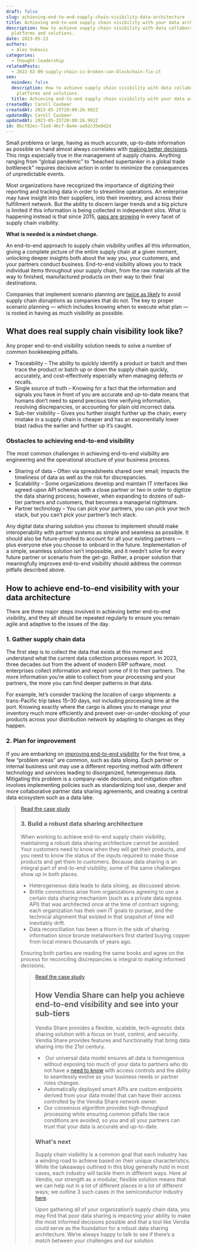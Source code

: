 ```yaml
---
draft: false
slug: achieving-end-to-end-supply-chain-visibility-data-architecture
title: Achieving end-to-end supply chain visibility with your data architecture
description: How to achieve supply chain visibility with data collaboration
  platforms and solutions.
date: 2023-05-23
authors:
  - Alex Vukovic
categories:
  - thought-leadership
relatedPosts:
  - 2022-02-09-supply-chain-is-broken-can-blockchain-fix-it
seo:
  noindex: false
  description: How to achieve supply chain visibility with data collaboration
    platforms and solutions.
  title: Achieving end-to-end supply chain visibility with your data architecture
createdBy: Caroll Casbeer
createdAt: 2023-05-25T20:00:26.992Z
updatedBy: Caroll Casbeer
updatedAt: 2023-05-25T20:00:26.992Z
id: 0bcf82ec-71ed-46cf-8a4e-aa92c35e0d2d
---
```


Small problems or large, having as much accurate, up-to-date information as possible on hand almost always correlates with [making better decisions](https://hbr.org/2022/03/how-to-make-great-decisions-quickly). This rings especially true in the management of supply chains. Anything ranging from “global pandemic” to “beached supertanker in a global trade bottleneck” requires decisive action in order to minimize the consequences of unpredictable events.

Most organizations have recognized the importance of digitizing their reporting and tracking data in order to streamline operations. An enterprise may have insight into their suppliers, into their inventory, and across their fulfillment network. But the ability to discern larger trends and a big picture is limited if this information is being collected in independent silos. What is happening instead is that since 2015, [gaps are growing](https://www.forbes.com/sites/loracecere/2023/01/18/supply-chain-visibility-if-it-seems-simple-look-more-closely/?sh=3f2da61388f5) in every facet of supply chain visibility. 

**What is needed is a mindset change.**

An end-to-end approach to supply chain visibility unifies all this information, giving a complete picture of the entire supply chain at a given moment, unlocking deeper insights both about the way you, your customers, and your partners conduct business. End-to-end visibility allows you to track individual items throughout your supply chain, from the raw materials all the way to finished, manufactured products on their way to their final destinations. 

Companies that implement scenario planning are [twice as likely](https://www.mckinsey.com/capabilities/operations/our-insights/taking-the-pulse-of-shifting-supply-chains%5C) to avoid supply chain disruptions as companies that do not. The key to proper scenario planning — which includes knowing when to execute what plan — is rooted in having as much visibility as possible.

## What does real supply chain visibility look like?

Any proper end-to-end visibility solution needs to solve a number of common bookkeeping pitfalls.

- Traceability – The ability to quickly identify a product or batch and then trace the product or batch up or down the supply chain quickly, accurately, and cost-effectively especially when managing defects or recalls.
- Single source of truth – Knowing for a fact that the information and signals you have in front of you are accurate and up-to-date means that humans don’t need to spend precious time verifying information, resolving discrepancies, or accounting for plain old incorrect data.
- Sub-tier visibility – Gives you further insight further up the chain; every mistake in a supply chain is cheaper and has an exponentially lower blast radius the earlier and further up it’s caught.

### Obstacles to achieving end-to-end visibility

The most common challenges in achieving end-to-end visibility are engineering and the operational structure of your business process. 

- Sharing of data – Often via spreadsheets shared over email; impacts the timeliness of data as well as the risk for discrepancies.
- Scalability – Some organizations develop and maintain IT interfaces like agreed-upon API schemas with a close partner or two in order to digitize the data sharing process; however, when expanding to dozens of sub-tier partners and customers, that becomes a managerial nightmare.
- Partner technology – You can pick your partners, you can pick your tech stack, but you can’t pick your partner’s tech stack. 

Any digital data sharing solution you choose to implement should make interoperability with partner systems as simple and seamless as possible. It should also be future-proofed to account for all your existing partners — plus everyone else you choose to onboard in the future. Implementation of a simple, seamless solution isn’t impossible, and it needn’t solve for every future partner or scenario from the get-go. Rather, a proper solution that meaningfully improves end-to-end visibility should address the common pitfalls described above.

## How to achieve end-to-end visibility with your data architecture

There are three major steps involved in achieving better end-to-end visibility, and they all should be repeated regularly to ensure you remain agile and adaptive to the issues of the day.

### 1. Gather supply chain data

The first step is to collect the data that exists at this moment and understand what the current data collection processes report. In 2023, three decades out from the advent of modern ERP software, most enterprises collect information and report some of it to their partners. The more information you’re able to collect from your processing and your partners, the more you can find deeper patterns in that data. 

For example, let’s consider tracking the location of cargo shipments: a trans-Pacific trip takes 15–30 days, not including processing time at the port. Knowing exactly where the cargo is allows you to manage your inventory much more efficiently and prevent over-or-under-stocking of your products across your distribution network by adapting to changes as they happen.

### 2. Plan for improvement

If you are embarking on [improving end-to-end visibility](https://www.vendia.com/blog/how-to-improve-supply-chain-visibility) for the first time, a few “problem areas” are common, such as data siloing. Each partner or internal business unit may use a different reporting method with different technology and services leading to disorganized, heterogeneous data. Mitigating this problem is a company-wide decision, and mitigation often involves implementing policies such as standardizing tool use, deeper and more collaborative partner data sharing agreements, and creating a central data ecosystem such as a data lake. 

<BlockQuote text="**Standardizing tool use and participating in more collaboration with partners can yield powerful results. BMW adopted Vendia Share to trace defects in their supply chain and reduced cost of recalls by 88%.**" />

[Read the case study](https://www.vendia.com/case-studies/bmw)

### 3. Build a robust data sharing architecture

When working to achieve end-to-end supply chain visibility, maintaining a robust data sharing architecture cannot be avoided. Your customers need to know when they will get their products, and you need to know the status of the inputs required to make those products and get them to customers. Because data sharing is an integral part of end-to-end visibility, some of the same challenges show up in both places. 

- Heterogeneous data leads to data siloing, as discussed above. 
- Brittle connections arise from organizations agreeing to use a certain data sharing mechanism (such as a private data egress API) that was architected once at the time of contract signing; each organization has their own IT goals to pursue, and the technical alignment that existed in that snapshot of time will inevitably drift. 
- Data reconciliation has been a thorn in the side of sharing information since bronze metalworkers first started buying copper from local miners thousands of years ago. 

Ensuring both parties are reading the same books and agree on the process for reconciling discrepancies is integral to making informed decisions.

<BlockQuote text="**Slalom chose Vendia to deliver a data sharing solution in the Travel and Hospitality space. The solution provided a universal data model with automatically-updating APIs that took less than a week to deploy and ensured instant data reconciliation with high throughput.**" />

[Read the case study](https://www.vendia.com/case-studies/slalom)

## How Vendia Share can help you achieve end-to-end visibility and see into your sub-tiers

Vendia Share provides a flexible, scalable, tech-agnostic data sharing solution with a focus on trust, control, and security. Vendia Share provides features and functionality that bring data sharing into the 21st century.

-  Our universal data model ensures all data is homogenous without exposing too much of your data to partners who do not have a [need to know](https://www.vendia.com/blog/data-protection-approaches) with access controls and the ability to seamlessly evolve as your business needs or partner roles changee. 
- Automatically deployed smart APIs are custom endpoints derived from your data model that can have their access controlled by the Vendia Share network owner. 
- Our consensus algorithm provides high-throughput processing while ensuring common pitfalls like race conditions are avoided, so you and all your partners can trust that your data is accurate and up-to-date.

### What's next

Supply chain visibility is a common goal that each industry has a winding road to achieve based on their unique characteristics. While the takeaways outlined in this blog generally hold in most cases, each industry will tackle them in different ways. Here at Vendia, our strength as a modular, flexible solution means that we can help out in a lot of different places in a lot of different ways; we outline 3 such cases in the semiconductor industry [here](https://www.vendia.com/blog/3-core-use-cases-for-vendia-share-in-the-semiconductor-industry).

Upon gathering all of your organization’s supply chain data, you may find that poor data sharing is impacting your ability to make the most informed decisions possible and that a tool like Vendia could serve as the foundation for a robust data sharing architecture. We’re always happy to talk to see if there’s a match between your challenges and our solution.